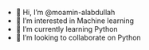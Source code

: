 - 👋 Hi, I’m @moamin-alabdullah
- 👀 I’m interested in Machine learning
- 🌱 I’m currently learning Python
- 💞️ I’m looking to collaborate on Python

<!---
moamin-alabdullah/moamin-alabdullah is a ✨ special ✨ repository because its `README.md` (this file) appears on your GitHub profile.
You can click the Preview link to take a look at your changes.
--->
